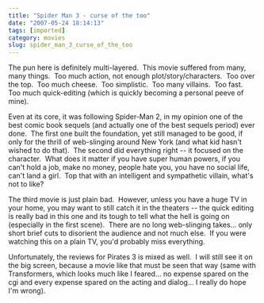 ```yaml
---
title: "Spider Man 3 - curse of the too"
date: "2007-05-24 18:14:13"
tags: [imported]
category: movies
slug: spider_man_3_curse_of_the_too
---
```

	
The pun here is definitely multi-layered.  This movie suffered from many, many things.  Too much action, not enough plot/story/characters.  Too over the top.  Too much cheese.  Too simplistic.  Too many villains.  Too fast.  Too much quick-editing (which is quickly becoming a personal peeve of mine).

Even at its core, it was following Spider-Man 2, in my opinion one of the best comic book sequels (and actually one of the best sequels period) ever done.  The first one built the foundation, yet still managed to be good, if only for the thrill of web-slinging around New York (and what kid hasn't wished to do that).  The second did everything right -- it focused on the character.  What does it matter if you have super human powers, if you can't hold a job, make no money, people hate you, you have no social life, can't land a girl.  Top that with an intelligent and sympathetic villain, what's not to like?

The third movie is just plain bad.  However, unless you have a huge TV in your home, you may want to still catch it in the theaters -- the quick editing is really bad in this one and its tough to tell what the hell is going on (especially in the first scene).  There are no long web-slinging takes... only short brief cuts to disorient the audience and not much else.  If you were watching this on a plain TV, you'd probably miss everything.

Unfortunately, the reviews for Pirates 3 is mixed as well.  I will still see it on the big screen, because a movie like that must be seen that way (same with Transformers, which looks much like I feared... no expense spared on the cgi and every expense spared on the acting and dialog... I really do hope I'm wrong).

